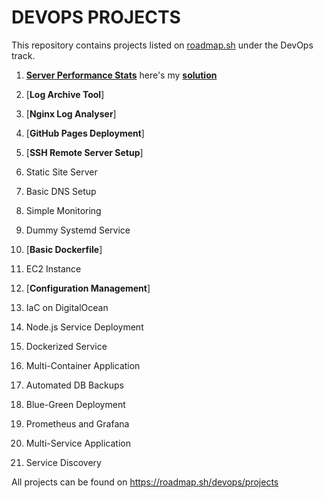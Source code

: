 # DEVOPS PROJECTS

This repository contains projects listed on [roadmap.sh](https://roadmap.sh/) under the DevOps track.

1. [**Server Performance Stats**](https://roadmap.sh/projects/server-stats) here's my [**solution**](https://github.com/udaychopade27/devops-projects/tree/main/Server-Performance-Stats)

2. [**Log Archive Tool**]

3. [**Nginx Log Analyser**]

4. [**GitHub Pages Deployment**]
5. [**SSH Remote Server Setup**]

6. Static Site Server
7. Basic DNS Setup
8. Simple Monitoring
9. Dummy Systemd Service
10. [**Basic Dockerfile**]
11. EC2 Instance
12. [**Configuration Management**]
13. IaC on DigitalOcean
14. Node.js Service Deployment
15. Dockerized Service
16. Multi-Container Application
17. Automated DB Backups
18. Blue-Green Deployment
19. Prometheus and Grafana
20. Multi-Service Application
21. Service Discovery

All projects can be found on https://roadmap.sh/devops/projects
